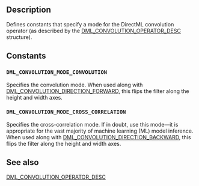 ## Description

Defines constants that specify a mode for the DirectML convolution operator (as described by the [DML_CONVOLUTION_OPERATOR_DESC](https://learn.microsoft.com/windows/win32/api/directml/ns-directml-dml_convolution_operator_desc) structure).

## Constants

### `DML_CONVOLUTION_MODE_CONVOLUTION`

Specifies the convolution mode. When used along with [DML_CONVOLUTION_DIRECTION_FORWARD](https://learn.microsoft.com/windows/win32/api/directml/ne-directml-dml_convolution_direction), this flips the filter along the height and width axes.

### `DML_CONVOLUTION_MODE_CROSS_CORRELATION`

Specifies the cross-correlation mode. If in doubt, use this mode—it is appropriate for the vast majority of machine learning (ML) model inference. When used along with [DML_CONVOLUTION_DIRECTION_BACKWARD](https://learn.microsoft.com/windows/win32/api/directml/ne-directml-dml_convolution_direction), this flips the filter along the height and width axes.

## See also

[DML_CONVOLUTION_OPERATOR_DESC](https://learn.microsoft.com/windows/win32/api/directml/ns-directml-dml_convolution_operator_desc)